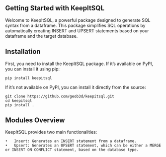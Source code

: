 ## Getting Started with KeepItSQL

Welcome to KeepItSQL, a powerful package designed to generate SQL syntax from a dataframe. This package simplifies SQL operations by automatically creating INSERT and UPSERT statements based on your dataframe and the target database.


## Installation

First, you need to install the KeepItSQL package. If it’s available on PyPI, you can install it using pip:

```
pip install keepitsql
```

If it’s not available on PyPI, you can install it directly from the source:
```
git clone https://github.com/geob3d/keepitsql.git
cd keepitsql
pip install .
```


## Modules Overview

KeepItSQL provides two main functionalities:

	•	Insert: Generates an INSERT statement from a dataframe.
	•	Upsert: Generates an UPSERT statement, which can be either a MERGE or INSERT ON CONFLICT statement, based on the database type.